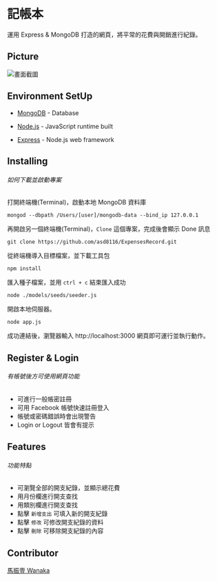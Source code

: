 # 記帳本

運用 Express & MongoDB 打造的網頁，將平常的花費與開銷進行紀錄。

## Picture

![畫面截圖](https://i.imgur.com/tkC9xKF.jpg)

## Environment SetUp

- [MongoDB](https://www.mongodb.com/download-center/community) - Database

* [Node.js](https://nodejs.org/en/) - JavaScript runtime built

- [Express](https://expressjs.com/zh-tw/starter/installing.html) - Node.js web framework

## Installing

###### 如何下載並啟動專案

打開終端機(Terminal)，啟動本地 MongoDB 資料庫

```
mongod --dbpath /Users/[user]/mongodb-data --bind_ip 127.0.0.1
```

再開啟另一個終端機(Terminal)，`Clone` 這個專案，完成後會顯示 Done 訊息

```
git clone https://github.com/asd8116/ExpensesRecord.git
```

從終端機導入目標檔案，並下載工具包

```
npm install
```

匯入種子檔案，並用 `ctrl + c` 結束匯入成功

```
node ./models/seeds/seeder.js
```

開啟本地伺服器。

```
node app.js
```

成功連結後，瀏覽器輸入 http://localhost:3000
網頁即可運行並執行動作。

## Register & Login

###### 有帳號後方可使用網頁功能

- 可進行一般帳密註冊
- 可用 Facebook 帳號快速註冊登入
- 帳號或密碼錯誤時會出現警告
- Login or Logout 皆會有提示

## Features

###### 功能特點

- 可瀏覽全部的開支紀錄，並顯示總花費
- 用月份欄進行開支查找
- 用類別欄進行開支查找
- 點擊 `新增支出` 可填入新的開支紀錄
- 點擊 `修改` 可修改開支紀錄的資料
- 點擊 `刪除` 可移除開支紀錄的內容

## Contributor

[馬振壹 Wanaka](https://github.com/asd8116)
